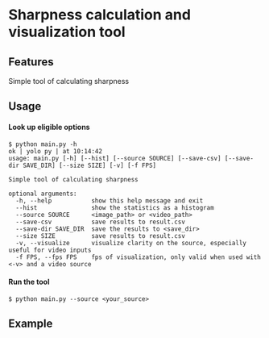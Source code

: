 # Sharpness calculation and visualization tool

## Features

Simple tool of calculating sharpness

## Usage

#### Look up eligible options
```
$ python main.py -h                                                                            ok | yolo py | at 10:14:42 
usage: main.py [-h] [--hist] [--source SOURCE] [--save-csv] [--save-dir SAVE_DIR] [--size SIZE] [-v] [-f FPS]

Simple tool of calculating sharpness

optional arguments:
  -h, --help           show this help message and exit
  --hist               show the statistics as a histogram
  --source SOURCE      <image_path> or <video_path>
  --save-csv           save results to result.csv
  --save-dir SAVE_DIR  save the results to <save_dir>
  --size SIZE          save results to result.csv
  -v, --visualize      visualize clarity on the source, especially useful for video inputs
  -f FPS, --fps FPS    fps of visualization, only valid when used with <-v> and a video source
```

#### Run the tool
```
$ python main.py --source <your_source>
```

## Example